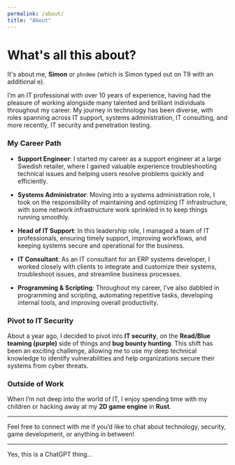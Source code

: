 ```yaml
---
permalink: /about/
title: "About"
---
```


# What's all this about?

It's about me, __Simon__ or ```phn0me``` (which is Simon typed out on T9 with an additional e).

I’m an IT professional with over 10 years of experience, having had the pleasure of working alongside many talented and brilliant individuals throughout my career. My journey in technology has been diverse, with roles spanning across IT support, systems administration, IT consulting, and more recently, IT security and penetration testing.

### My Career Path

- **Support Engineer**: I started my career as a support engineer at a large Swedish retailer, where I gained valuable experience troubleshooting technical issues and helping users resolve problems quickly and efficiently.

- **Systems Administrator**: Moving into a systems administration role, I took on the responsibility of maintaining and optimizing IT infrastructure, with some network infrastructure work sprinkled in to keep things running smoothly.

- **Head of IT Support**: In this leadership role, I managed a team of IT professionals, ensuring timely support, improving workflows, and keeping systems secure and operational for the business.

- **IT Consultant**: As an IT consultant for an ERP systems developer, I worked closely with clients to integrate and customize their systems, troubleshoot issues, and streamline business processes.

- **Programming & Scripting**: Throughout my career, I’ve also dabbled in programming and scripting, automating repetitive tasks, developing internal tools, and improving overall productivity.

### Pivot to IT Security

About a year ago, I decided to pivot into **IT security**, on the **Read/Blue teaming (purple)** side of things and **bug bounty hunting**. This shift has been an exciting challenge, allowing me to use my deep technical knowledge to identify vulnerabilities and help organizations secure their systems from cyber threats.

### Outside of Work

When I’m not deep into the world of IT, I enjoy spending time with my children or hacking away at my **2D game engine** in **Rust**.

---

Feel free to connect with me if you’d like to chat about technology, security, game development, or anything in between!

---
Yes, this is a ChatGPT thing...
